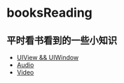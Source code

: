 # booksReading
平时看书看到的一些小知识
-----------------

* [UIView && UIWindow](View&&UIWindow.md)
* [Audio](Audio音频.md)
* [Video](Video视频.md)